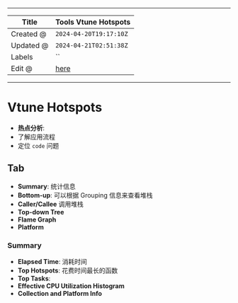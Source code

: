-----

| Title     | Tools Vtune Hotspots                              |
| --------- | ------------------------------------------------- |
| Created @ | `2024-04-20T19:17:10Z`                            |
| Updated @ | `2024-04-21T02:51:38Z`                            |
| Labels    | \`\`                                              |
| Edit @    | [here](https://github.com/junxnone/opt/issues/57) |

-----

# Vtune Hotspots

  - **热点分析**:
  - 了解应用流程
  - 定位 `code` 问题

## Tab

  - **Summary**: 统计信息
  - **Bottom-up**: 可以根据 Grouping 信息来查看堆栈
  - **Caller/Callee** 调用堆栈
  - **Top-down Tree**
  - **Flame Graph**
  - **Platform**

### Summary

  - **Elapsed Time**: 消耗时间
  - **Top Hotspots**: 花费时间最长的函数
  - **Top Tasks**:
  - **Effective CPU Utilization Histogram**
  - **Collection and Platform Info**
